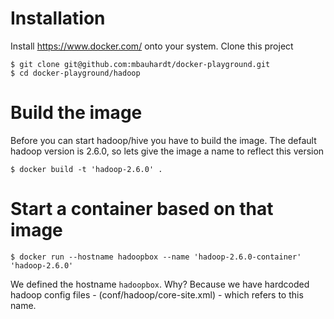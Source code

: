 # Installation

Install <https://www.docker.com/> onto your system.
Clone this project

    $ git clone git@github.com:mbauhardt/docker-playground.git
    $ cd docker-playground/hadoop


# Build the image

Before you can start hadoop/hive you have to build the image.
The default hadoop version is 2.6.0, so lets give the image a name to reflect this version 

    $ docker build -t 'hadoop-2.6.0' .


# Start a container based on that image

    $ docker run --hostname hadoopbox --name 'hadoop-2.6.0-container' 'hadoop-2.6.0'

We defined the hostname `hadoopbox`. Why? Because we have hardcoded hadoop config files - (conf/hadoop/core-site.xml) - which refers to this name.


